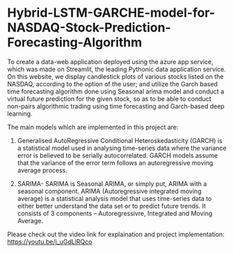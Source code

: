 # Hybrid-LSTM-GARCHE-model-for-NASDAQ-Stock-Prediction-Forecasting-Algorithm
To create a data-web application deployed using the azure app service, which was made on Streamlit, the leading Pythonic data application service. On this website, we display candlestick plots of various stocks listed on the NASDAQ, according to the option of the user; and utilize the Garch based time forecasting algorithm done using Seasonal arima model and conduct a virtual future prediction for the given stock, so as to be able to conduct non-pairs algorithmic trading using time forecasting and Garch-based deep learning.


The main models which are implemented in this project are:
1) Generalised AutoRegressive Conditional Heteroskedasticity (GARCH) is a statistical model used in analysing time-series data where the variance error is believed to be serially autocorrelated. GARCH models assume that the variance of the error term follows an autoregressive moving average process.

2) SARIMA- SARIMA is Seasonal ARIMA, or simply put, ARIMA with a seasonal component. ARIMA (Autoregressive integrated moving average)  is a statistical analysis model that uses time-series data to either better understand the data set or to predict future trends. It consists of 3 components – Autoregressivre, Integrated and Moving Average.


Please check out the video link for explaination and project implementation:
https://youtu.be/j_uGdLlRQco

